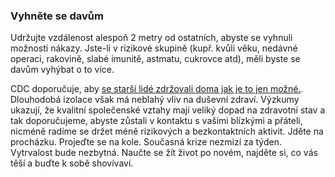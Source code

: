 ### Vyhněte se davům

Udržujte vzdálenost alespoň 2 metry od ostatních, abyste se vyhnuli možnosti nákazy. Jste-li v rizikové skupině (kupř. kvůli věku, nedávné operaci, rakovině, slabé imunitě, astmatu, cukrovce atd), měli byste se davům vyhýbat o to více.

CDC doporučuje, aby [se starší lidé zdržovali doma jak je to jen možné.](https://fox8.com/news/coronavirus/cdc-older-adults-should-stay-at-home-as-much-as-possible-due-to-coronavirus/). Dlouhodobá izolace však má neblahý vliv na duševní zdraví. Výzkumy ukazují, že kvalitní společenské vztahy mají veliký dopad na zdravotní stav a tak doporučujeme, abyste zůstali v kontaktu s vašimi blízkými a přáteli, nicméně radíme se držet méně rizikových a bezkontaktních aktivit. Jděte na procházku. Projeďte se na kole. Současná krize nezmizí za týden. Vytrvalost bude nezbytná. Naučte se žít život po novém, najděte si, co vás těší a buďte k sobě shovívaví.
